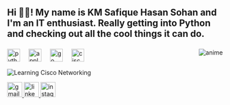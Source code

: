 <h2 align="left">Hi 👋🏿! My name is KM Safique Hasan Sohan and I'm an IT enthusiast. Really getting into Python and checking out all the cool things it can do.</h2>

###

<img src="https://i.ibb.co/vw7kCTK/anime.gif" alt="anime" border="0" align="right">

###

<div align="left">
  <img src="https://i.ibb.co/GdPHcyv/python-256x254.png" height="30" alt="python icon" >
  <img width="12" />
  <img src="https://i.ibb.co/hC8V97C/apple-209x256.png" height="30" alt="apple logo">
  <img width="12" />
  <img src="https://go.dev/blog/go-brand/Go-Logo/PNG/Go-Logo_Aqua.png" height="30" alt="go logo">
  <img width="12" />
  <img src="https://cdn.worldvectorlogo.com/logos/cisco-2.svg" height="30" alt="cisco logo">
  </div>
  
![Learning Cisco Networking](https://img.shields.io/badge/Learning-Cisco%20Networking-blue?logo=cisco&logoColor=white&style=for-the-badge)
<div align="left">
  <a href="safique.dev@gmail.com" target="_blank">
    <img src="https://img.shields.io/static/v1?message=Gmail&logo=gmail&label=&color=D14836&logoColor=black&labelColor=&style=for-the-badge" height="35" alt="gmail logo"  />
  <a href="https://www.linkedin.com/in/safiqueknot/" target="_blank">
    <img src="https://img.shields.io/static/v1?message=LinkedIn&logo=linkedin&label=&color=0077B5&logoColor=black&labelColor=&style=for-the-badge" height="35" alt="linkedin logo"  />
  </a>
    </a>
  <a href="https://www.instagram.com/hasan_safique/" target="_blank">
    <img src="https://img.shields.io/static/v1?message=Instagram&logo=instagram&label=&color=E4405F&logoColor=black&labelColor=&style=for-the-badge" height="35" alt="instagram logo"  />
  </a>
</div>

###
